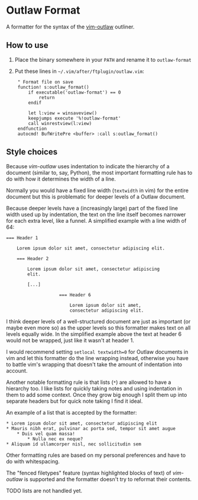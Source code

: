 # Outlaw Format

A formatter for the syntax of the [vim-outlaw](https://github.com/lifepillar/vim-outlaw) outliner.

## How to use

1. Place the binary somewhere in your `PATH` and rename it to `outlaw-format`
2. Put these lines in `~/.vim/after/ftplugin/outlaw.vim`:

        " Format file on save
        function! s:outlaw_format()
            if executable('outlaw-format') == 0
                return
            endif

            let l:view = winsaveview()
            keepjumps execute '%!outlaw-format'
            call winrestview(l:view)
        endfunction
        autocmd! BufWritePre <buffer> :call s:outlaw_format()

## Style choices

Because *vim-outlaw* uses indentation to indicate the hierarchy of a document (similar to, say, Python), the most important formatting rule has to do with how it determines the width of a line.

Normally you would have a fixed line width (`textwidth` in vim) for the entire document but this is problematic for deeper levels of a Outlaw document. 

Because deeper levels have a (increasingly large) part of the fixed line width used up by indentation, the text on the line itself becomes narrower for each extra level, like a funnel. A simplified example with a line width of 64:

    === Header 1
        
        Lorem ipsum dolor sit amet, consectetur adipiscing elit.

        === Header 2

            Lorem ipsum dolor sit amet, consectetur adipiscing
            elit.

            [...]

                        === Header 6

                            Lorem ipsum dolor sit amet,
                            consectetur adipiscing elit.

I think deeper levels of a well-structured document are just as important (or maybe even more so) as the upper levels so this formatter makes text on all levels equally wide. In the simplified example above the text at header 6 would not be wrapped, just like it wasn't at header 1.

I would recommend setting `setlocal textwidth=0` for Outlaw documents in vim and let this formatter do the line wrapping instead, otherwise you have to battle vim's wrapping that doesn't take the amount of indentation into account.

Another notable formatting rule is that lists (`*`) are allowed to have a hierarchy too. I like lists for quickly taking notes and using indentation in them to add some context. Once they grow big enough I split them up into separate headers but for quick note taking I find it ideal.

An example of a list that is accepted by the formatter:

    * Lorem ipsum dolor sit amet, consectetur adipiscing elit
    * Mauris nibh erat, pulvinar ac porta sed, tempor sit amet augue
        * Duis vel quam massa!
            * Nulla nec ex neque?
    * Aliquam id ullamcorper nisl, nec sollicitudin sem

Other formatting rules are based on my personal preferences and have to do with whitespacing.

The "fenced filetypes" feature (syntax highlighted blocks of text) of *vim-outlaw* is supported and the formatter doesn't try to reformat their contents.

TODO lists are not handled yet.
